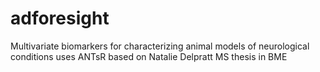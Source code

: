 # adforesight
Multivariate biomarkers for characterizing animal models of neurological conditions
uses ANTsR
based on Natalie Delpratt MS thesis in BME
